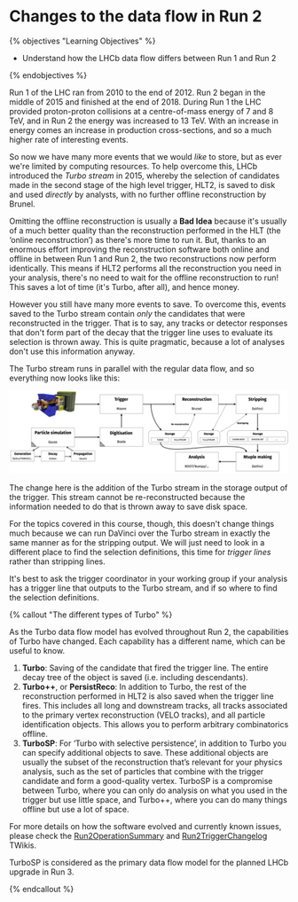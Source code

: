 # Changes to the data flow in Run 2

{% objectives "Learning Objectives" %}

* Understand how the LHCb data flow differs between Run 1 and Run 2

{% endobjectives %} 

Run 1 of the LHC ran from 2010 to the end of 2012. Run 2 began in the middle of 
2015 and finished at the end of 2018.
During Run 1 the LHC provided proton-proton collisions at a centre-of-mass 
energy of 7 and 8 TeV, and in Run 2 the energy was increased to 13 TeV.
With an increase in energy comes an increase in production cross-sections, and 
so a much higher rate of interesting events.

So now we have many more events that we would _like_ to store, but as ever 
we're limited by computing resources.
To help overcome this, LHCb introduced the _Turbo stream_ in 2015, whereby the 
selection of candidates made in the second stage of the high level trigger, 
HLT2, is saved to disk and used _directly_ by analysts, with no further offline 
reconstruction by Brunel.

Omitting the offline reconstruction is usually a **Bad Idea** because it's usually 
of a much better quality than the reconstruction performed in the HLT (the 
‘online reconstruction’) as there's more time to run it. But, thanks to an 
enormous effort improving the reconstruction software both online and offline 
in between Run 1 and Run 2, the two reconstructions now perform identically.
This means if HLT2 performs all the reconstruction you need in your analysis, 
there's no need to wait for the offline reconstruction to run!
This saves a lot of time (it's Turbo, after all), and hence money.

However you still have many more events to save. To 
overcome this, events saved to the Turbo stream contain _only_ the candidates 
that were reconstructed in the trigger. That is to say, any tracks or detector 
responses that don't form part of the decay that the trigger line uses to 
evaluate its selection is thrown away.
This is quite pragmatic, because a lot of analyses don't use this information 
anyway.

The Turbo stream runs in parallel with the regular data flow, and so everything 
now looks like this:

[!["The flow of real and simulated data during Run 2 of the LHC"](img/lhcb_run_2_data_flow.png)](img/lhcb_run_2_data_flow.png)

The change here is the addition of the Turbo stream in the storage output of 
the trigger.
This stream cannot be re-reconstructed because the information needed to do 
that is thrown away to save disk space.

For the topics covered in this course, though, this doesn't change things much because we can run 
DaVinci over the Turbo stream in exactly the same manner as for the stripping 
output. We will just need to look in a different place to find the selection 
definitions, this time for _trigger lines_ rather than stripping lines.

It's best to ask the trigger coordinator in your working group if your analysis 
has a trigger line that outputs to the Turbo stream, and if so where to find 
the selection definitions.

{% callout "The different types of Turbo" %}

As the Turbo data flow model has evolved throughout Run 2, the capabilities of 
Turbo have changed. Each capability has a different name, which can be useful 
to know.

1. **Turbo**: Saving of the candidate that fired the trigger line. The entire 
   decay tree of the object is saved (i.e. including descendants).
2. **Turbo++**, or **PersistReco**: In addition to Turbo, the rest of the 
   reconstruction performed in HLT2 is also saved when the trigger line fires.
   This includes all long and downstream tracks, all tracks associated to the 
   primary vertex reconstruction (VELO tracks), and all particle identification 
   objects. This allows you to perform arbitrary combinatorics offline.
3. **TurboSP**: For ‘Turbo with selective persistence’, in addition to Turbo 
   you can specify additional objects to save. These additional objects are 
   usually the subset of the reconstruction that’s relevant for your physics 
   analysis, such as the set of particles that combine with the trigger 
   candidate and form a good-quality vertex. TurboSP is a compromise between 
   Turbo, where you can only do analysis on what you used in the trigger but 
   use little space, and Turbo++, where you can do many things offline but use 
   a lot of space.

For more details on how the software evolved and currently known issues,
please check the
[Run2OperationSummary](https://twiki.cern.ch/twiki/bin/viewauth/LHCbInternal/Run2OperationSummary)
and [Run2TriggerChangelog](https://twiki.cern.ch/twiki/bin/view/LHCb/Run2TriggerChangelog)
TWikis.

TurboSP is considered as the primary data flow model for the planned LHCb 
upgrade in Run 3.

{% endcallout %}
